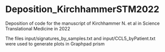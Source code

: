 # Deposition_KirchhammerSTM2022
Deposition of code for the manuscript of Kirchhammer N. et al in Science Translational Medicine in 2022

The files input/signatures_by_samples.txt and input/CCL5_byPatient.txt were used to generate plots in Graphpad prism
